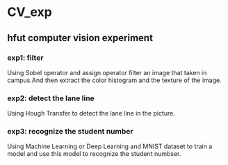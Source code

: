 # CV_exp
## hfut computer vision experiment
### exp1: filter
Using Sobel operator and assign operator filter an image that taken in campus.And then extract the color histogram and the texture of the image.
### exp2: detect the lane line
Using Hough Transfer to detect the lane line in the picture.
### exp3: recognize the student number
Using Machine Learning or Deep Learning and MNIST dataset to train a model and use this model to recognize the student numbser.
